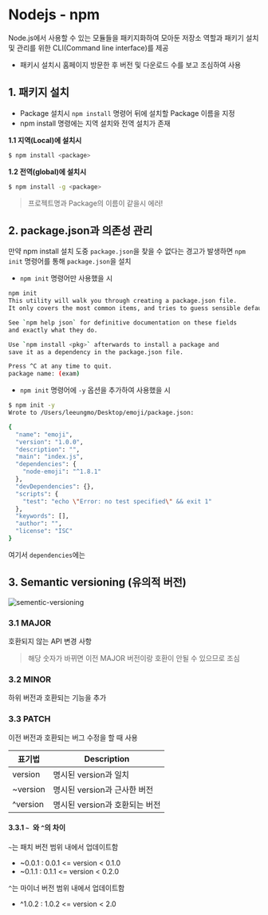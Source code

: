 # Nodejs - npm

Node.js에서 사용할 수 있는 모듈들을 패키지화하여 모아둔 저장소 역할과 패키기 설치 및 관리를 위한 CLI(Command line interface)를 제공

- 패키시 설치시 홈페이지 방문한 후 버전 및 다운로드 수를 보고 조심하여 사용

## 1. 패키지 설치

- Package 설치시 `npm install` 명령어 뒤에 설치할 Package 이름을 지정
- npm install 명령에는 지역 설치와 전역 설치가 존재

**1.1 지역(Local)에 설치시**

```bash
$ npm install <package>
```

**1.2 전역(global)에 설치시**

```bash
$ npm install -g <package>
```

> 프로젝트명과 Package의 이름이 같을시 에러!

## 2. package.json과 의존성 관리

만약 npm install 설치 도중 `package.json`을 찾을 수 없다는 경고가 발생하면 `npm init` 명령어를 통해 `package.json`을 설치

- `npm init` 명령어만 사용했을 시

```bash
npm init
This utility will walk you through creating a package.json file.
It only covers the most common items, and tries to guess sensible defaults.

See `npm help json` for definitive documentation on these fields
and exactly what they do.

Use `npm install <pkg>` afterwards to install a package and
save it as a dependency in the package.json file.

Press ^C at any time to quit.
package name: (exam)
```

- `npm init` 명령어에 `-y` 옵션을 추가하여 사용했을 시

```bash
$ npm init -y
Wrote to /Users/leeungmo/Desktop/emoji/package.json:

{
  "name": "emoji",
  "version": "1.0.0",
  "description": "",
  "main": "index.js",
  "dependencies": {
    "node-emoji": "^1.8.1"
  },
  "devDependencies": {},
  "scripts": {
    "test": "echo \"Error: no test specified\" && exit 1"
  },
  "keywords": [],
  "author": "",
  "license": "ISC"
}
```

여기서 `dependencies`에는 

## 3. Semantic versioning (유의적 버전)

![sementic-versioning](http://poiemaweb.com/img/sementic-versioning.png)

### 3.1 MAJOR

호환되지 않는 API 변경 사항

> 해당 숫자가 바뀌면 이전 MAJOR 버전이랑 호환이 안될 수 있으므로 조심

### 3.2 MINOR

하위 버전과 호환되는 기능을 추가

### 3.3 PATCH

이전 버전과 호환되는 버그 수정을 할 때 사용

| 표기법      | Description          |
| -------- | -------------------- |
| version  | 명시된 version과 일치      |
| ~version | 명시된 version과 근사한 버전  |
| ^version | 명시된 version과 호환되는 버전 |

#### 3.3.1 `~ `와 `^`의 차이

`~`는 패치 버전 범위 내에서 업데이트함

- ~0.0.1 : 0.0.1 <= version < 0.1.0
- ~0.1.1 : 0.1.1 <= version < 0.2.0

`^`는 마이너 버전 범위 내에서 업데이트함

- ^1.0.2 : 1.0.2 <= version < 2.0